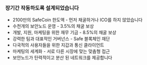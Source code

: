 ### 장기간 작동하도록 설계되었습니다
- 2100만의 SafeCoin 한도액 - 먼저 채굴하거나 ICO를 하지 않았습니다
- 수천개의 보안노드 운영 - 3.5%의 채굴 보상
- 개발, 지원, 마케팅을 위한 재무 기금 - 8.5%의 채굴 보상
- 강력한 팀과 대표적인 거버넌스 - Safe 블록체인 재단
- 다국적의 사용자들을 위한 지갑과 통신 클라이언트
- 마케팅의 세계화 - 서로 다른 시장에 맞는 맞춤형 접근
- 보안노드가 탄력적이고 분산 된 네트워크를 제공합니다
